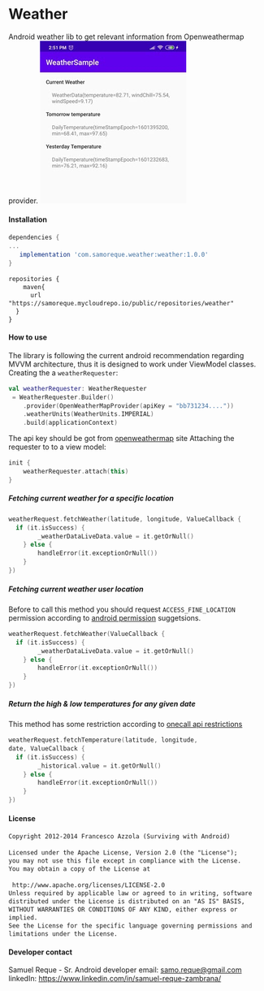 Weather
=======
 Android weather lib to get relevant information from Openweathermap  provider.
![Sample](https://github.com/samoreque/WeatherLib/blob/master/weather_app.jpeg)
#### Installation

```gradle
dependencies {
...
   implementation 'com.samoreque.weather:weather:1.0.0'
}
```

```
repositories {
    maven{
	  url "https://samoreque.mycloudrepo.io/public/repositories/weather"
  }
}
```
#### How to use
The library is following the current android recommendation regarding MVVM architecture, thus it is designed to work under ViewModel classes.
Creating the a `weatherRequester`:
```kotlin
val weatherRequester: WeatherRequester
 = WeatherRequester.Builder()
    .provider(OpenWeatherMapProvider(apiKey = "bb731234...."))
    .weatherUnits(WeatherUnits.IMPERIAL)
    .build(applicationContext)
```
The api key should be got from [openweathermap](https://openweathermap.org/api) site
Attaching the requester to to a view model:
```kotlin
init {
    weatherRequester.attach(this)
}
```
##### Fetching current weather for a specific location
```kotlin
weatherRequest.fetchWeather(latitude, longitude, ValueCallback {
  if (it.isSuccess) {
        _weatherDataLiveData.value = it.getOrNull()
    } else {
        handleError(it.exceptionOrNull())
    }
})
```
##### Fetching current weather user location
Before to call this method you should request `ACCESS_FINE_LOCATION` permission according to [android permission](https://developer.android.com/training/permissions/requesting) suggetsions.

```kotlin
weatherRequest.fetchWeather(ValueCallback {
  if (it.isSuccess) {
        _weatherDataLiveData.value = it.getOrNull()
    } else {
        handleError(it.exceptionOrNull())
    }
})
```
#####  Return the high & low temperatures for any given date
This method has some restriction according to [onecall api restrictions](https://openweathermap.org/api/one-call-api#history)
```kotlin
weatherRequest.fetchTemperature(latitude, longitude,
date, ValueCallback {
  if (it.isSuccess) {
        _historical.value = it.getOrNull()
    } else {
        handleError(it.exceptionOrNull())
    }
})
```

#### License
```
Copyright 2012-2014 Francesco Azzola (Surviving with Android)

Licensed under the Apache License, Version 2.0 (the "License");
you may not use this file except in compliance with the License.
You may obtain a copy of the License at

 http://www.apache.org/licenses/LICENSE-2.0
Unless required by applicable law or agreed to in writing, software
distributed under the License is distributed on an "AS IS" BASIS,
WITHOUT WARRANTIES OR CONDITIONS OF ANY KIND, either express or implied.
See the License for the specific language governing permissions and
limitations under the License.
```

#### Developer contact
Samuel Reque - Sr. Android developer
email: samo.reque@gmail.com
linkedIn: https://www.linkedin.com/in/samuel-reque-zambrana/
